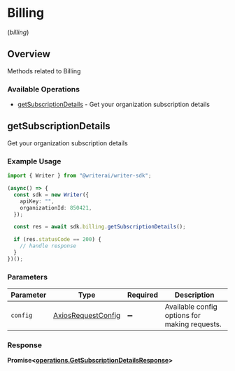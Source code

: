 # Billing
(*billing*)

## Overview

Methods related to Billing

### Available Operations

* [getSubscriptionDetails](#getsubscriptiondetails) - Get your organization subscription details

## getSubscriptionDetails

Get your organization subscription details

### Example Usage

```typescript
import { Writer } from "@writerai/writer-sdk";

(async() => {
  const sdk = new Writer({
    apiKey: "",
    organizationId: 850421,
  });

  const res = await sdk.billing.getSubscriptionDetails();

  if (res.statusCode == 200) {
    // handle response
  }
})();
```

### Parameters

| Parameter                                                    | Type                                                         | Required                                                     | Description                                                  |
| ------------------------------------------------------------ | ------------------------------------------------------------ | ------------------------------------------------------------ | ------------------------------------------------------------ |
| `config`                                                     | [AxiosRequestConfig](https://axios-http.com/docs/req_config) | :heavy_minus_sign:                                           | Available config options for making requests.                |


### Response

**Promise<[operations.GetSubscriptionDetailsResponse](../../models/operations/getsubscriptiondetailsresponse.md)>**

